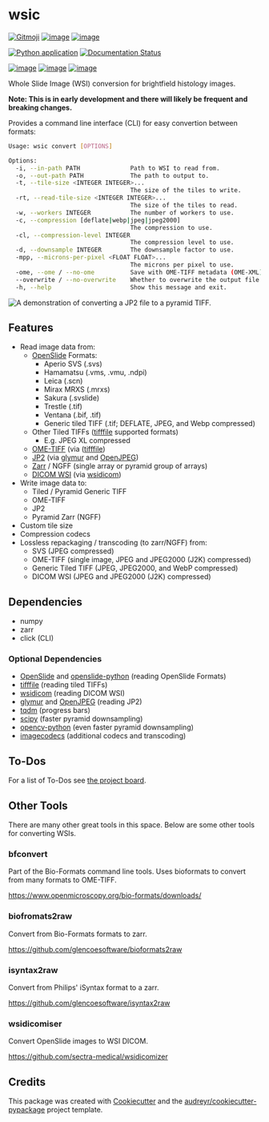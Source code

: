# wsic

[![Gitmoji](https://img.shields.io/badge/gitmoji-%20%F0%9F%98%9C%20%F0%9F%98%8D-FFDD67.svg)](https://gitmoji.dev)
[![image](https://img.shields.io/badge/code%20style-black-000000.svg)](https://github.com/psf/black)
[![image](https://img.shields.io/badge/license-MIT-blue.svg)](https://opensource.org/licenses/MIT)

[![Python application](https://github.com/John-P/wsic/actions/workflows/python-app.yml/badge.svg?branch=dev)](https://github.com/John-P/wsic/actions/workflows/python-app.yml)
[![Documentation
Status](https://readthedocs.org/projects/pip/badge/?version=stable)](https://wsic.readthedocs.io/en/latest/)

[![image](https://img.shields.io/pypi/v/wsic)](https://pypi.org/project/wsic/)
[![image](https://codecov.io/gh/John-P/wsic/branch/main/graph/badge.svg?token=ICCWDKJG5J)](https://codecov.io/gh/John-P/wsic)
[![image](https://deepsource.io/gh/John-P/wsic.svg/?label=active+issues&show_trend=true&token=D-sO1mhzQv1n9FPl0RFaAfGt)](https://deepsource.io/gh/John-P/wsic/?ref=repository-badge)

Whole Slide Image (WSI) conversion for brightfield histology images.

**Note: This is in early development and there will likely be frequent
and breaking changes.**

Provides a command line interface (CLI) for easy convertion between
formats:

```bash
Usage: wsic convert [OPTIONS]

Options:
  -i, --in-path PATH              Path to WSI to read from.
  -o, --out-path PATH             The path to output to.
  -t, --tile-size <INTEGER INTEGER>...
                                  The size of the tiles to write.
  -rt, --read-tile-size <INTEGER INTEGER>...
                                  The size of the tiles to read.
  -w, --workers INTEGER           The number of workers to use.
  -c, --compression [deflate|webp|jpeg|jpeg2000]
                                  The compression to use.
  -cl, --compression-level INTEGER
                                  The compression level to use.
  -d, --downsample INTEGER        The downsample factor to use.
  -mpp, --microns-per-pixel <FLOAT FLOAT>...
                                  The microns per pixel to use.
  -ome, --ome / --no-ome          Save with OME-TIFF metadata (OME-XML).
  --overwrite / --no-overwrite    Whether to overwrite the output file.
  -h, --help                      Show this message and exit.
```

![A demonstration of converting a JP2 file to a pyramid
TIFF.](https://github.com/John-P/wsic/raw/main/docs/_static/wsic_convert_demo.gif)

## Features

- Read image data from:
  - [OpenSlide](https://openslide.org/) Formats:
    - Aperio SVS (.svs)
    - Hamamatsu (.vms, .vmu, .ndpi)
    - Leica (.scn)
    - Mirax MRXS (.mrxs)
    - Sakura (.svslide)
    - Trestle (.tif)
    - Ventana (.bif, .tif)
    - Generic tiled TIFF (.tif; DEFLATE, JPEG, and Webp
      compressed)
  - Other Tiled TIFFs
    ([tifffile](https://github.com/cgohlke/tifffile) supported
    formats)
    - E.g. JPEG XL compressed
  - [OME-TIFF](https://docs.openmicroscopy.org/ome-model/5.6.3/ome-tiff/)
    (via ([tifffile](https://github.com/cgohlke/tifffile))
  - [JP2](https://jpeg.org/jpeg2000/) (via
    [glymur](https://glymur.readthedocs.io/en/latest/) and
    [OpenJPEG](https://www.openjpeg.org/))
  - [Zarr](https://zarr.readthedocs.io/en/stable/) / NGFF (single
    array or pyramid group of arrays)
  - [DICOM WSI](https://dicom.nema.org/dicom/dicomwsi/) (via
    [wsidicom](https://github.com/imi-bigpicture/wsidicom))
- Write image data to:
  - Tiled / Pyramid Generic TIFF
  - OME-TIFF
  - JP2
  - Pyramid Zarr (NGFF)
- Custom tile size
- Compression codecs
- Lossless repackaging / transcoding (to zarr/NGFF) from:
  - SVS (JPEG compressed)
  - OME-TIFF (single image, JPEG and JPEG2000 (J2K) compressed)
  - Generic Tiled TIFF (JPEG, JPEG2000, and WebP compressed)
  - DICOM WSI (JPEG and JPEG2000 (J2K) compressed)

## Dependencies

- numpy
- zarr
- click (CLI)

### Optional Dependencies

- [OpenSlide](https://openslide.org/) and
  [openslide-python](https://pypi.org/project/openslide-python/)
  (reading OpenSlide Formats)
- [tifffile](https://github.com/cgohlke/tifffile) (reading tiled
  TIFFs)
- [wsidicom](https://github.com/imi-bigpicture/wsidicom) (reading
  DICOM WSI)
- [glymur](https://glymur.readthedocs.io/en/latest/) and
  [OpenJPEG](https://www.openjpeg.org/) (reading JP2)
- [tqdm](https://github.com/tqdm/tqdm) (progress bars)
- [scipy](https://www.scipy.org/) (faster pyramid downsampling)
- [opencv-python](https://pypi.org/project/opencv-python/) (even
  faster pyramid downsampling)
- [imagecodecs](https://github.com/cgohlke/imagecodecs) (additional
  codecs and transcoding)

## To-Dos

For a list of To-Dos see [the project
board](https://github.com/users/John-P/projects/1/views/1).

## Other Tools

There are many other great tools in this space. Below are some other
tools for converting WSIs.

### bfconvert

Part of the Bio-Formats command line tools. Uses bioformats to convert
from many formats to OME-TIFF.

<https://www.openmicroscopy.org/bio-formats/downloads/>

### biofromats2raw

Convert from Bio-Formats formats to zarr.

<https://github.com/glencoesoftware/bioformats2raw>

### isyntax2raw

Convert from Philips' iSyntax format to a zarr.

<https://github.com/glencoesoftware/isyntax2raw>

### wsidicomiser

Convert OpenSlide images to WSI DICOM.

<https://github.com/sectra-medical/wsidicomizer>

## Credits

This package was created with
[Cookiecutter](https://github.com/audreyr/cookiecutter) and the
[audreyr/cookiecutter-pypackage](https://github.com/audreyr/cookiecutter-pypackage)
project template.

